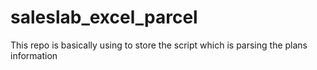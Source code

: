 # saleslab_excel_parcel
This repo is basically using to store the script which is parsing the plans information
